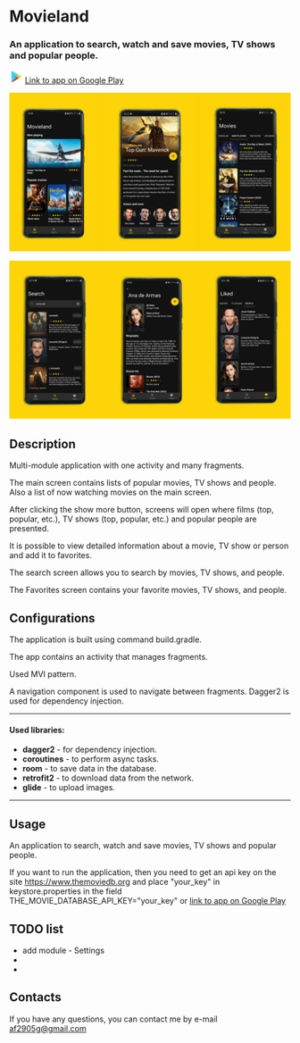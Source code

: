 # Movieland

### An application to search, watch and save movies, TV shows and popular people.

![Image of Yaktocat](https://github.com/af2905/Movieland/blob/main/app/images/google_play_icon.png) [Link to app on Google Play](https://play.google.com/store/apps/details?id=com.github.af2905.movieland)


![Image of Yaktocat](https://github.com/af2905/Movieland/blob/dev/app/images/movieland_github_pic1.png)



![Image of Yaktocat](https://github.com/af2905/Movieland/blob/dev/app/images/movieland_github_pic2.png)

## Description
Multi-module application with one activity and many fragments.

The main screen contains lists of popular movies, TV shows and people. Also a list of now watching movies on the main screen.

After clicking the show more button, screens will open where films (top, popular, etc.), TV shows (top, popular, etc.) and popular people are presented.

It is possible to view detailed information about a movie, TV show or person and add it to favorites.

The search screen allows you to search by movies, TV shows, and people.

The Favorites screen contains your favorite movies, TV shows, and people.

## Configurations
The application is built using command build.gradle.

The app contains an activity that manages fragments.

Used MVI pattern. 

A navigation component is used to navigate between fragments.
Dagger2 is used for dependency injection.

***
#### Used libraries:
* **dagger2** - for dependency injection.
* **coroutines** - to perform async tasks.
* **room** - to save data in the database.
* **retrofit2** - to download data from the network.
* **glide** - to upload images.
***



## Usage
An application to search, watch and save movies, TV shows and popular people.

If you want to run the application, then you need to get an api key on the site https://www.themoviedb.org and place "your_key" in keystore.properties in the field THE_MOVIE_DATABASE_API_KEY="your_key" or [link to app on Google Play](https://play.google.com/store/apps/details?id=com.github.af2905.movieland)

## TODO list
* add module - Settings
* 
* 

## Contacts
If you have any questions, you can contact me by e-mail af2905g@gmail.com
